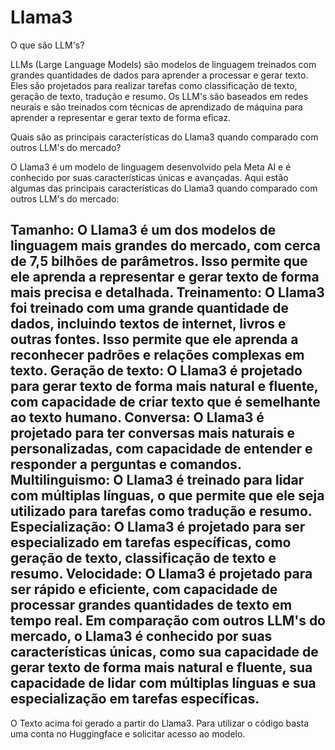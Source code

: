 # Llama3
O que são LLM's?

LLMs (Large Language Models) são modelos de linguagem treinados com grandes quantidades de dados para aprender a processar e gerar texto. Eles são projetados para realizar tarefas como classificação de texto, geração de texto, tradução e resumo. Os LLM's são baseados em redes neurais e são treinados com técnicas de aprendizado de máquina para aprender a representar e gerar texto de forma eficaz.

Quais são as principais características do Llama3 quando comparado com outros LLM's do mercado?

O Llama3 é um modelo de linguagem desenvolvido pela Meta AI e é conhecido por suas características únicas e avançadas. Aqui estão algumas das principais características do Llama3 quando comparado com outros LLM's do mercado:

Tamanho: O Llama3 é um dos modelos de linguagem mais grandes do mercado, com cerca de 7,5 bilhões de parâmetros. Isso permite que ele aprenda a representar e gerar texto de forma mais precisa e detalhada.
Treinamento: O Llama3 foi treinado com uma grande quantidade de dados, incluindo textos de internet, livros e outras fontes. Isso permite que ele aprenda a reconhecer padrões e relações complexas em texto.
Geração de texto: O Llama3 é projetado para gerar texto de forma mais natural e fluente, com capacidade de criar texto que é semelhante ao texto humano.
Conversa: O Llama3 é projetado para ter conversas mais naturais e personalizadas, com capacidade de entender e responder a perguntas e comandos.
Multilinguismo: O Llama3 é treinado para lidar com múltiplas línguas, o que permite que ele seja utilizado para tarefas como tradução e resumo.
Especialização: O Llama3 é projetado para ser especializado em tarefas específicas, como geração de texto, classificação de texto e resumo.
Velocidade: O Llama3 é projetado para ser rápido e eficiente, com capacidade de processar grandes quantidades de texto em tempo real.
Em comparação com outros LLM's do mercado, o Llama3 é conhecido por suas características únicas, como sua capacidade de gerar texto de forma mais natural e fluente, sua capacidade de lidar com múltiplas línguas e sua especialização em tarefas específicas.
-------
O Texto acima foi gerado a partir do Llama3.
Para utilizar o código basta uma conta no Huggingface e solicitar acesso ao modelo.
